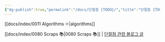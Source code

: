 ```yaml
---
{"dg-publish":true,"permalink":"/docs/단절점 {TODO}/","title":"단절점 {TODO}","tags":["algo/graph"]}
---
```


[[docs/index/0011 Algorithms ♾️\|algorithms]]

[[docs/index/0080 Scraps 📚\|0080 Scraps 📚]] | [단절점 관련 블로그 글](https://bowbowbow.tistory.com/3)
